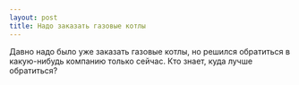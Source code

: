 ```yaml
---
layout: post 
title: Надо заказать газовые котлы 
--- 
```

Давно надо было уже заказать газовые котлы, но решился обратиться в какую-нибудь компанию только сейчас. Кто знает, куда лучше обратиться?